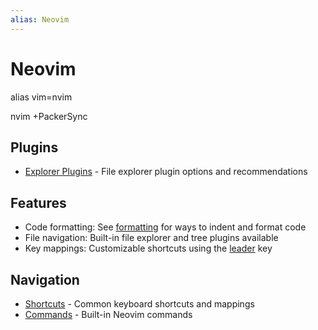 ```yaml
---
alias: Neovim
---
```

# Neovim




alias vim=nvim

nvim +PackerSync

## Plugins

- [Explorer Plugins](explorer-plugins.md) - File explorer plugin options and recommendations

## Features

- Code formatting: See [formatting](formatting.md) for ways to indent and format code
- File navigation: Built-in file explorer and tree plugins available
- Key mappings: Customizable shortcuts using the [leader](leader.md) key

## Navigation

- [Shortcuts](shortcuts.md) - Common keyboard shortcuts and mappings
- [Commands](commands.md) - Built-in Neovim commands
